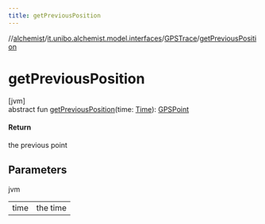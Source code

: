 ```yaml
---
title: getPreviousPosition
---
```

//[alchemist](../../../index.html)/[it.unibo.alchemist.model.interfaces](../index.html)/[GPSTrace](index.html)/[getPreviousPosition](get-previous-position.html)



# getPreviousPosition



[jvm]\
abstract fun [getPreviousPosition](get-previous-position.html)(time: [Time](../-time/index.html)): [GPSPoint](../-g-p-s-point/index.html)



#### Return



the previous point



## Parameters


jvm

| | |
|---|---|
| time | the time |




